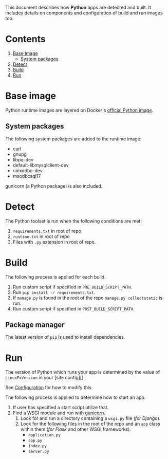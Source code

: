 This document describes how **Python** apps are detected and built. It includes
details on components and configuration of build and run images too.

# Contents

1. [Base Image](#base_image)
    * [System packages](#system_packages)
1. [Detect](#detect)
1. [Build](#build)
1. [Run](#runtime)

# Base image

Python runtime images are layered on Docker's [official Python
image](https://github.com/docker-library/python).

## System packages

The following system packages are added to the runtime image:

* curl
* gnupg
* libpq-dev
* default-libmysqlclient-dev
* unixodbc-dev
* msodbcsql17

gunicorn (a Python package) is also included.

# Detect

The Python toolset is run when the following conditions are met:

1. `requirements.txt` in root of repo
1. `runtime.txt` in root of repo
1. Files with `.py` extension in root of repo.

# Build

The following process is applied for each build.

1. Run custom script if specified in `PRE_BUILD_SCRIPT_PATH`.
1. Run `pip install -r requirements.txt`.
1. If `manage.py` is found in the root of the repo `manage.py collectstatic` is run.
1. Run custom script if specified in `POST_BUILD_SCRIPT_PATH`.

## Package manager

The latest version of `pip` is used to install dependencies.

# Run

The version of Python which runs your app is determined by the value of
`LinuxFxVersion` in your [site config][].

See [Configuration](../configuration.md) for how to modify this.

The following process is applied to determine how to start an app.

1. If user has specified a start script utilize that.
1. Find a WSGI module and run with [gunicorn][].
    1. Look for and run a directory containing a `wsgi.py` file (*for Django*).
    1. Look for the following files in the root of the repo and an `app` class within them (*for Flask* and other WSGI frameworks).
        * `application.py`
        * `app.py`
        * `index.py`
        * `server.py`

[gunicorn]: https://gunicorn.org/